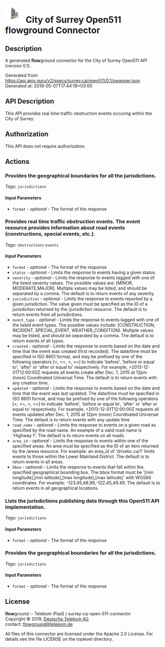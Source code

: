 # ![LOGO](logo.png) City of Surrey Open511 **flow**ground Connector

## Description

A generated **flow**ground connector for the City of Surrey Open511 API (version 0.1).

Generated from: https://api.apis.guru/v2/specs/surrey.ca/open511/0.1/swagger.json<br/>
Generated at: 2019-05-07T17:44:18+03:00

## API Description

This API provides real time traffic obstruction events occuring within the City of Surrey.

## Authorization

This API does not require authorization.

## Actions

### Provides the geographical boundaries for all the jurisdictions.

*Tags:* `jurisdictions`

#### Input Parameters
* `format` - _optional_ - The format of the response

### Provides real time traffic obstruction events.  The event resource provides information about road events (constructions, special events, etc.).

*Tags:* `obstructions` `events`

#### Input Parameters
* `format` - _optional_ - The format of the response
* `status` - _optional_ - Limits the response to events having a given status.
* `severity` - _optional_ - Limits the response to events tagged with one of the listed severity values. The possible values are: [MINOR, MODERATE,MAJOR]. Multiple values may be listed, and should be separated by a comma. The default is to return events of any severity.
* `jurisdiction` - _optional_ - Limits the response to events reported by a given jurisdiction. The value given must be specified as the ID of a jurisdiction returned by the /jurisdiction resource. The default is to return events from all jurisdictions.
* `event_type` - _optional_ - Limits the response to events tagged with one of the listed event types. The possible values include: [CONSTRUCTION, INCIDENT, SPECIAL_EVENT, WEATHER_CONDITION]. Multiple values may be listed, and should be separated by a comma. The default is to return events of all types.
* `created` - _optional_ - Limits the response to events based on the date and time that the event was created (first recorded). The date/time must be specified in ISO 8601 format, and may be prefixed by one of the following operators [<, <=, >, >=] to indicate 'before', 'before or equal to', 'after' or 'after or equal to' respectively. For example, >2013-12-01T12:00:00Z requests all events create after Dec. 1, 2015 at 12pm (noon) Coordinated Universal Time. The default is to return events with any creation time.
* `updated` - _optional_ - Limits the response to events based on the date and time that the event was last updated. The date/time must be specified in ISO 8601 format, and may be prefixed by one of the following operators [<, <=, >, >=] to indicate 'before', 'before or equal to', 'after' or 'after or equal to' respectively. For example, >2013-12-01T12:00:00Z requests all events updated after Dec. 1, 2015 at 12pm (noon) Coordinated Universal Time. The default is to return events with any update time
* `road_name` - _optional_ - Limits the response to events on a given road as specified by the road name. An example of a valid road name is 'Highway 1'. The default is to return events on all roads.
* `area_id` - _optional_ - Limits the response to events within one of the specified areas. An area must be specified as the ID of an item returned by the /areas resource. For example: an area_id of 'drivebc.ca/1' limits events to those within the Lower Mainland District. The default is to return events in all areas.
* `bbox` - _optional_ - Limits the response to events that fall within the specified geographical bounding box. The bbox format must be '[min longitude],[min latitude],[max longitude],[max latitude]' with WGS84 coordinates. For example: -123.45,48.99,-122.45,49.49. The default is to return events in all geographical locations.

### Lists the jurisdictions publishing data through this Open511 API implementation.

*Tags:* `jurisdictions`

#### Input Parameters
* `format` - _optional_ - The format of the response

### Provides the geographical boundaries for all the jurisdictions.

*Tags:* `jurisdictions`

#### Input Parameters
* `format` - _optional_ - The format of the response

## License

**flow**ground :- Telekom iPaaS / surrey-ca-open-511-connector<br/>
Copyright © 2019, [Deutsche Telekom AG](https://www.telekom.de)<br/>
contact: flowground@telekom.de

All files of this connector are licensed under the Apache 2.0 License. For details
see the file LICENSE on the toplevel directory.
